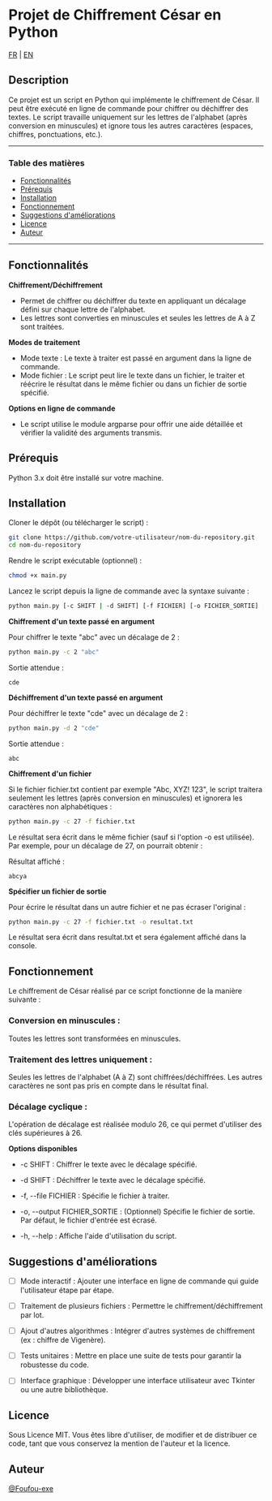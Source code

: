 # Projet de Chiffrement César en Python

[FR](README.fr.md) | [EN](README.md)

## Description

Ce projet est un script en Python qui implémente le chiffrement de César. Il peut être exécuté en ligne de commande pour chiffrer ou déchiffrer des textes.
Le script travaille uniquement sur les lettres de l'alphabet (après conversion en minuscules) et ignore tous les autres caractères (espaces, chiffres, ponctuations, etc.).

---

### Table des matières

- [Fonctionnalités](#fonctionnalités)
- [Prérequis](#prérequis)
- [Installation](#installation)
- [Fonctionnement](#fonctionnement)
- [Suggestions d'améliorations](#suggestions-daméliorations)
- [Licence](#licence)
- [Auteur](#auteur)

---

## Fonctionnalités

**Chiffrement/Déchiffrement**

- Permet de chiffrer ou déchiffrer du texte en appliquant un décalage défini sur chaque lettre de l'alphabet.
- Les lettres sont converties en minuscules et seules les lettres de A à Z sont traitées.

**Modes de traitement**

- Mode texte : Le texte à traiter est passé en argument dans la ligne de commande.
- Mode fichier : Le script peut lire le texte dans un fichier, le traiter et réécrire le résultat dans le même fichier ou dans un fichier de sortie spécifié.

**Options en ligne de commande**

- Le script utilise le module argparse pour offrir une aide détaillée et vérifier la validité des arguments transmis.

## Prérequis

Python 3.x doit être installé sur votre machine.

## Installation

Cloner le dépôt (ou télécharger le script) :

```bash
git clone https://github.com/votre-utilisateur/nom-du-repository.git
cd nom-du-repository
```

Rendre le script exécutable (optionnel) :

```bash
chmod +x main.py
```

Lancez le script depuis la ligne de commande avec la syntaxe suivante :

```bash
python main.py [-c SHIFT | -d SHIFT] [-f FICHIER] [-o FICHIER_SORTIE] [TEXTE]
```

**Chiffrement d'un texte passé en argument**

Pour chiffrer le texte "abc" avec un décalage de 2 :

```bash
python main.py -c 2 "abc"
```

Sortie attendue :

```nginx
cde
```

**Déchiffrement d'un texte passé en argument**

Pour déchiffrer le texte "cde" avec un décalage de 2 :

```bash
python main.py -d 2 "cde"
```

Sortie attendue :

```nginx
abc
```

**Chiffrement d'un fichier**

Si le fichier fichier.txt contient par exemple "Abc, XYZ! 123", le script traitera seulement les lettres (après conversion en minuscules) et ignorera les caractères non alphabétiques :

```bash
python main.py -c 27 -f fichier.txt
```

Le résultat sera écrit dans le même fichier (sauf si l'option -o est utilisée). Par exemple, pour un décalage de 27, on pourrait obtenir :

Résultat affiché :

```nginx
abcya
```

**Spécifier un fichier de sortie**

Pour écrire le résultat dans un autre fichier et ne pas écraser l'original :

```bash
python main.py -c 27 -f fichier.txt -o resultat.txt
```

Le résultat sera écrit dans resultat.txt et sera également affiché dans la console.

## Fonctionnement

Le chiffrement de César réalisé par ce script fonctionne de la manière suivante :

### Conversion en minuscules :

Toutes les lettres sont transformées en minuscules.

### Traitement des lettres uniquement :

Seules les lettres de l'alphabet (A à Z) sont chiffrées/déchiffrées. Les autres caractères ne sont pas pris en compte dans le résultat final.

### Décalage cyclique :

L'opération de décalage est réalisée modulo 26, ce qui permet d'utiliser des clés supérieures à 26.

**Options disponibles**

- -c SHIFT : Chiffrer le texte avec le décalage spécifié.

- -d SHIFT : Déchiffrer le texte avec le décalage spécifié.

- -f, --file FICHIER : Spécifie le fichier à traiter.

- -o, --output FICHIER_SORTIE : (Optionnel) Spécifie le fichier de sortie. Par défaut, le fichier d'entrée est écrasé.

- -h, --help : Affiche l'aide d'utilisation du script.

## Suggestions d'améliorations

- [ ] Mode interactif : Ajouter une interface en ligne de commande qui guide l'utilisateur étape par étape.

- [ ] Traitement de plusieurs fichiers : Permettre le chiffrement/déchiffrement par lot.

- [ ] Ajout d'autres algorithmes : Intégrer d'autres systèmes de chiffrement (ex : chiffre de Vigenère).

- [ ] Tests unitaires : Mettre en place une suite de tests pour garantir la robustesse du code.

- [ ] Interface graphique : Développer une interface utilisateur avec Tkinter ou une autre bibliothèque.

## Licence

Sous Licence MIT. Vous êtes libre d'utiliser, de modifier et de distribuer ce code, tant que vous conservez la mention de l'auteur et la licence.

## Auteur

[@Foufou-exe](https://github.com/Foufou-exe)
